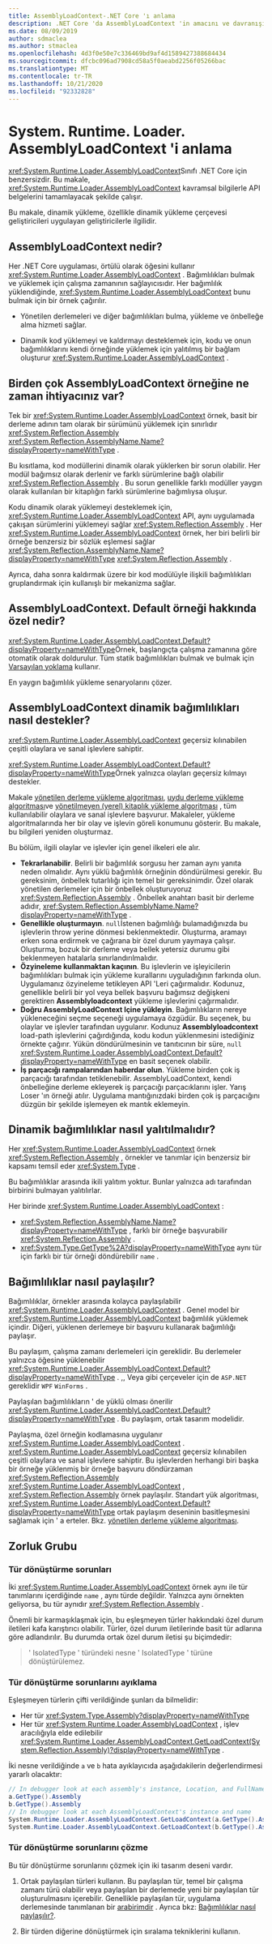```yaml
---
title: AssemblyLoadContext-.NET Core 'ı anlama
description: .NET Core 'da AssemblyLoadContext 'in amacını ve davranışını anlamak için temel kavramlar.
ms.date: 08/09/2019
author: sdmaclea
ms.author: stmaclea
ms.openlocfilehash: 4d3f0e50e7c336469bd9af4d1589427388684434
ms.sourcegitcommit: dfcbc096ad7908cd58a5f0aeabd2256f05266bac
ms.translationtype: MT
ms.contentlocale: tr-TR
ms.lasthandoff: 10/21/2020
ms.locfileid: "92332828"
---
```

# <a name="understanding-systemruntimeloaderassemblyloadcontext"></a>System. Runtime. Loader. AssemblyLoadContext 'i anlama

<xref:System.Runtime.Loader.AssemblyLoadContext>Sınıfı .NET Core için benzersizdir. Bu makale, <xref:System.Runtime.Loader.AssemblyLoadContext> kavramsal bilgilerle API belgelerini tamamlayacak şekilde çalışır.

Bu makale, dinamik yükleme, özellikle dinamik yükleme çerçevesi geliştiricileri uygulayan geliştiricilerle ilgilidir.

## <a name="what-is-the-assemblyloadcontext"></a>AssemblyLoadContext nedir?

Her .NET Core uygulaması, örtülü olarak öğesini kullanır <xref:System.Runtime.Loader.AssemblyLoadContext> .
Bağımlılıkları bulmak ve yüklemek için çalışma zamanının sağlayıcısıdır. Her bağımlılık yüklendiğinde, <xref:System.Runtime.Loader.AssemblyLoadContext> bunu bulmak için bir örnek çağırılır.

- Yönetilen derlemeleri ve diğer bağımlılıkları bulma, yükleme ve önbelleğe alma hizmeti sağlar.

- Dinamik kod yüklemeyi ve kaldırmayı desteklemek için, kodu ve onun bağımlılıklarını kendi örneğinde yüklemek için yalıtılmış bir bağlam oluşturur <xref:System.Runtime.Loader.AssemblyLoadContext> .

## <a name="when-do-you-need-multiple-assemblyloadcontext-instances"></a>Birden çok AssemblyLoadContext örneğine ne zaman ihtiyacınız var?

Tek bir <xref:System.Runtime.Loader.AssemblyLoadContext> örnek, basit bir derleme adının tam olarak bir sürümünü yüklemek için sınırlıdır <xref:System.Reflection.Assembly> <xref:System.Reflection.AssemblyName.Name?displayProperty=nameWithType> .

Bu kısıtlama, kod modüllerini dinamik olarak yüklerken bir sorun olabilir. Her modül bağımsız olarak derlenir ve farklı sürümlerine bağlı olabilir <xref:System.Reflection.Assembly> . Bu sorun genellikle farklı modüller yaygın olarak kullanılan bir kitaplığın farklı sürümlerine bağımlıysa oluşur.

Kodu dinamik olarak yüklemeyi desteklemek için, <xref:System.Runtime.Loader.AssemblyLoadContext> API, aynı uygulamada çakışan sürümlerini yüklemeyi sağlar <xref:System.Reflection.Assembly> . Her <xref:System.Runtime.Loader.AssemblyLoadContext> örnek, her biri belirli bir örneğe benzersiz bir sözlük eşlemesi sağlar <xref:System.Reflection.AssemblyName.Name?displayProperty=nameWithType> <xref:System.Reflection.Assembly> .

Ayrıca, daha sonra kaldırmak üzere bir kod modülüyle ilişkili bağımlılıkları gruplandırmak için kullanışlı bir mekanizma sağlar.

## <a name="what-is-special-about-the-assemblyloadcontextdefault-instance"></a>AssemblyLoadContext. Default örneği hakkında özel nedir?

<xref:System.Runtime.Loader.AssemblyLoadContext.Default?displayProperty=nameWithType>Örnek, başlangıçta çalışma zamanına göre otomatik olarak doldurulur.  Tüm statik bağımlılıkları bulmak ve bulmak için [Varsayılan yoklama](default-probing.md) kullanır.

En yaygın bağımlılık yükleme senaryolarını çözer.

## <a name="how-does-assemblyloadcontext-support-dynamic-dependencies"></a>AssemblyLoadContext dinamik bağımlılıkları nasıl destekler?

<xref:System.Runtime.Loader.AssemblyLoadContext> geçersiz kılınabilen çeşitli olaylara ve sanal işlevlere sahiptir.

<xref:System.Runtime.Loader.AssemblyLoadContext.Default?displayProperty=nameWithType>Örnek yalnızca olayları geçersiz kılmayı destekler.

Makale [yönetilen derleme yükleme algoritması](loading-managed.md), [uydu derleme yükleme algoritması](loading-resources.md)ve [yönetilmeyen (yerel) kitaplık yükleme algoritması](loading-unmanaged.md) , tüm kullanılabilir olaylara ve sanal işlevlere başvurur.  Makaleler, yükleme algoritmalarında her bir olay ve işlevin göreli konumunu gösterir. Bu makale, bu bilgileri yeniden oluşturmaz.

Bu bölüm, ilgili olaylar ve işlevler için genel ilkeleri ele alır.

- **Tekrarlanabilir**. Belirli bir bağımlılık sorgusu her zaman aynı yanıta neden olmalıdır. Aynı yüklü bağımlılık örneğinin döndürülmesi gerekir. Bu gereksinim, önbellek tutarlılığı için temel bir gereksinimdir. Özel olarak yönetilen derlemeler için bir önbellek oluşturuyoruz <xref:System.Reflection.Assembly> . Önbellek anahtarı basit bir derleme adıdır, <xref:System.Reflection.AssemblyName.Name?displayProperty=nameWithType> .
- **Genellikle oluşturmayın**.  `null`İstenen bağımlılığı bulamadığınızda bu işlevlerin throw yerine dönmesi beklenmektedir. Oluşturma, aramayı erken sona erdirmek ve çağırana bir özel durum yaymaya çalışır. Oluşturma, bozuk bir derleme veya bellek yetersiz durumu gibi beklenmeyen hatalarla sınırlandırılmalıdır.
- **Özyineleme kullanmaktan kaçının**. Bu işlevlerin ve işleyicilerin bağımlılıkları bulmak için yükleme kurallarını uyguladığının farkında olun. Uygulamanız özyineleme tetikleyen API 'Leri çağırmalıdır. Kodunuz, genellikle belirli bir yol veya bellek başvuru bağımsız değişkeni gerektiren **Assemblyloadcontext** yükleme işlevlerini çağırmalıdır.
- **Doğru AssemblyLoadContext Içine yükleyin**. Bağımlılıkların nereye yükleneceğini seçme seçeneği uygulamaya özgüdür.  Bu seçenek, bu olaylar ve işlevler tarafından uygulanır. Kodunuz **Assemblyloadcontext** load-path işlevlerini çağırdığında, kodu kodun yüklenmesini istediğiniz örnekte çağırır. Yükün döndürülmesinin ve tanıtıcının bir süre, `null` <xref:System.Runtime.Loader.AssemblyLoadContext.Default?displayProperty=nameWithType> en basit seçenek olabilir.
- **İş parçacığı rampalarından haberdar olun**. Yükleme birden çok iş parçacığı tarafından tetiklenebilir. AssemblyLoadContext, kendi önbelleğine derleme ekleyerek iş parçacığı parçacıklarını işler. Yarış Loser 'ın örneği atılır. Uygulama mantığınızdaki birden çok iş parçacığını düzgün bir şekilde işlemeyen ek mantık eklemeyin.

## <a name="how-are-dynamic-dependencies-isolated"></a>Dinamik bağımlılıklar nasıl yalıtılmalıdır?

Her <xref:System.Runtime.Loader.AssemblyLoadContext> örnek <xref:System.Reflection.Assembly> , örnekler ve tanımlar için benzersiz bir kapsamı temsil eder <xref:System.Type> .

Bu bağımlılıklar arasında ikili yalıtım yoktur. Bunlar yalnızca adı tarafından birbirini bulmayan yalıtılırlar.

Her birinde <xref:System.Runtime.Loader.AssemblyLoadContext> :

- <xref:System.Reflection.AssemblyName.Name?displayProperty=nameWithType> , farklı bir örneğe başvurabilir <xref:System.Reflection.Assembly> .
- <xref:System.Type.GetType%2A?displayProperty=nameWithType> aynı tür için farklı bir tür örneği döndürebilir `name` .

## <a name="how-are-dependencies-shared"></a>Bağımlılıklar nasıl paylaşılır?

Bağımlılıklar, örnekler arasında kolayca paylaşılabilir <xref:System.Runtime.Loader.AssemblyLoadContext> . Genel model bir <xref:System.Runtime.Loader.AssemblyLoadContext> bağımlılık yüklemek içindir.  Diğeri, yüklenen derlemeye bir başvuru kullanarak bağımlılığı paylaşır.

Bu paylaşım, çalışma zamanı derlemeleri için gereklidir. Bu derlemeler yalnızca öğesine yüklenebilir <xref:System.Runtime.Loader.AssemblyLoadContext.Default?displayProperty=nameWithType> . ,, Veya gibi çerçeveler için de `ASP.NET` gereklidir `WPF` `WinForms` .

Paylaşılan bağımlılıkların ' de yüklü olması önerilir <xref:System.Runtime.Loader.AssemblyLoadContext.Default?displayProperty=nameWithType> . Bu paylaşım, ortak tasarım modelidir.

Paylaşma, özel örneğin kodlamasına uygulanır <xref:System.Runtime.Loader.AssemblyLoadContext> . <xref:System.Runtime.Loader.AssemblyLoadContext> geçersiz kılınabilen çeşitli olaylara ve sanal işlevlere sahiptir. Bu işlevlerden herhangi biri başka bir örneğe yüklenmiş bir örneğe başvuru döndürzaman <xref:System.Reflection.Assembly> <xref:System.Runtime.Loader.AssemblyLoadContext> , <xref:System.Reflection.Assembly> örnek paylaşılır. Standart yük algoritması, <xref:System.Runtime.Loader.AssemblyLoadContext.Default?displayProperty=nameWithType> ortak paylaşım deseninin basitleşmesini sağlamak için ' a erteler.  Bkz. [yönetilen derleme yükleme algoritması](loading-managed.md).

## <a name="complications"></a>Zorluk Grubu

### <a name="type-conversion-issues"></a>Tür dönüştürme sorunları

İki <xref:System.Runtime.Loader.AssemblyLoadContext> örnek aynı ile tür tanımlarını içerdiğinde `name` , aynı türde değildir. Yalnızca aynı örnekten geliyorsa, bu tür aynıdır <xref:System.Reflection.Assembly> .

Önemli bir karmaşıklaşmak için, bu eşleşmeyen türler hakkındaki özel durum iletileri kafa karıştırıcı olabilir. Türler, özel durum iletilerinde basit tür adlarına göre adlandırılır. Bu durumda ortak özel durum iletisi şu biçimdedir:

> ' IsolatedType ' türündeki nesne ' IsolatedType ' türüne dönüştürülemez.

### <a name="debugging-type-conversion-issues"></a>Tür dönüştürme sorunlarını ayıklama

Eşleşmeyen türlerin çifti verildiğinde şunları da bilmelidir:

- Her tür <xref:System.Type.Assembly?displayProperty=nameWithType>
- Her tür <xref:System.Runtime.Loader.AssemblyLoadContext> , işlev aracılığıyla elde edilebilir <xref:System.Runtime.Loader.AssemblyLoadContext.GetLoadContext(System.Reflection.Assembly)?displayProperty=nameWithType> .

İki nesne verildiğinde `a` ve `b` hata ayıklayıcıda aşağıdakilerin değerlendirmesi yararlı olacaktır:

```csharp
// In debugger look at each assembly's instance, Location, and FullName
a.GetType().Assembly
b.GetType().Assembly
// In debugger look at each AssemblyLoadContext's instance and name
System.Runtime.Loader.AssemblyLoadContext.GetLoadContext(a.GetType().Assembly)
System.Runtime.Loader.AssemblyLoadContext.GetLoadContext(b.GetType().Assembly)
```

### <a name="resolving-type-conversion-issues"></a>Tür dönüştürme sorunlarını çözme

Bu tür dönüştürme sorunlarını çözmek için iki tasarım deseni vardır.

1. Ortak paylaşılan türleri kullanın. Bu paylaşılan tür, temel bir çalışma zamanı türü olabilir veya paylaşılan bir derlemede yeni bir paylaşılan tür oluşturulmasını içerebilir.  Genellikle paylaşılan tür, uygulama derlemesinde tanımlanan bir [arabirimdir](../../csharp/language-reference/keywords/interface.md) . Ayrıca bkz: [Bağımlılıklar nasıl paylaşılır?](#how-are-dependencies-shared).

2. Bir türden diğerine dönüştürmek için sıralama tekniklerini kullanın.

